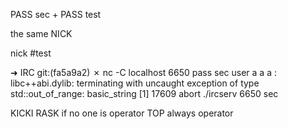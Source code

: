 PASS sec +  PASS test

the same NICK

nick #test


➜  IRC git:(fa5a9a2) ✗ nc -C localhost 6650
pass sec
user a a a :       
libc++abi.dylib: terminating with uncaught exception of type std::out_of_range: basic_string
[1]    17609 abort      ./ircserv 6650 sec


KICKI RASK  if no one is operator TOP always operator



